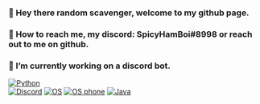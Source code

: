### 👋 Hey there random scavenger, welcome to my github page.
### 📡 How to reach me, my discord: SpicyHamBoi#8998 or reach out to me on github.
### 📐 I’m currently working on a discord bot.




[![Python](https://img.shields.io/badge/Python-3776AB?style=for-the-badge&logo=python&logoColor=white)](https://github.com/SpicyHamBoi)  
[![Discord](https://img.shields.io/badge/Discord-7289DA?style=for-the-badge&logo=discord&logoColor=white)](https://github.com/SpicyHamBoi)
[![OS](https://img.shields.io/badge/Windows-0078D6?style=for-the-badge&logo=windows&logoColor=white)](https://github.com/SpicyHamBoi)
[![OS phone](https://img.shields.io/badge/Android-3DDC84?style=for-the-badge&logo=android&logoColor=white)](https://github.com/SpicyHamBoi)
[![Java](https://img.shields.io/badge/Java-ED8B00?style=for-the-badge&logo=java&logoColor=white)](https://github.com/SpicyHamBoi)



<!--
**SpicyHamBoi/SpicyHamBoi** is a ✨ _special_ ✨ repository because its `README.md` (this file) appears on your GitHub profile.

Here are some ideas to get you started:

- 🔭 I’m currently working on ...
- 🌱 I’m currently learning ...
- 👯 I’m looking to collaborate on ...
- 🤔 I’m looking for help with ...
- 💬 Ask me about ...
- 📫 How to reach me: ...
- 😄 Pronouns: ...
- ⚡ Fun fact: ...
-->
